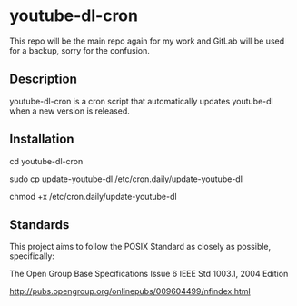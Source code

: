# youtube-dl-cron

This repo will be the main repo again for my work and GitLab will be used for a backup, sorry for the confusion.

## Description
youtube-dl-cron is a cron script that automatically updates youtube-dl when a new version is released.

## Installation
cd youtube-dl-cron

sudo cp update-youtube-dl /etc/cron.daily/update-youtube-dl

chmod +x /etc/cron.daily/update-youtube-dl

## Standards
This project aims to follow the POSIX Standard as closely as possible, specifically:

The Open Group Base Specifications Issue 6
IEEE Std 1003.1, 2004 Edition

http://pubs.opengroup.org/onlinepubs/009604499/nfindex.html
